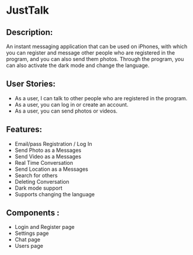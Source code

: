 # JustTalk


## Description:

An instant messaging application that can be used on iPhones, with which you can register and message other people who are registered in the program, and you can also send them photos. Through the program, you can also activate the dark mode and change the language.


## User Stories:  

- As a user, I can talk to other people who are registered in the program.
- As a user, you can log in or create an account.
-  As a user, you can send photos or videos.


## Features:
- Email/pass Registration / Log In
- Send Photo as a Messages 
- Send Video as a Messages
- Real Time Conversation
- Send Location as a Messages
- Search for others
- Deleting Conversation
- Dark mode support
- Supports changing the language

## Components :

- Login and Register page 
- Settings page
- Chat page
- Users page
